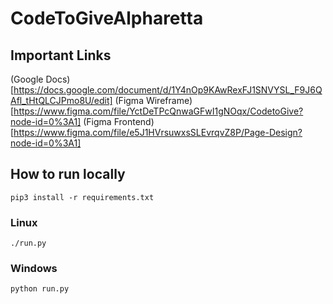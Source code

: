 # CodeToGiveAlpharetta

## Important Links

(Google Docs)[https://docs.google.com/document/d/1Y4nOp9KAwRexFJ1SNVYSL_F9J6QAfl_tHtQLCJPmo8U/edit]
(Figma Wireframe)[https://www.figma.com/file/YctDeTPcQnwaGFwI1gNOqx/CodetoGive?node-id=0%3A1]
(Figma Frontend)[https://www.figma.com/file/e5J1HVrsuwxsSLEvrqvZ8P/Page-Design?node-id=0%3A1]

## How to run locally
```
pip3 install -r requirements.txt
```

### Linux
```
./run.py
```
### Windows
```
python run.py
```
